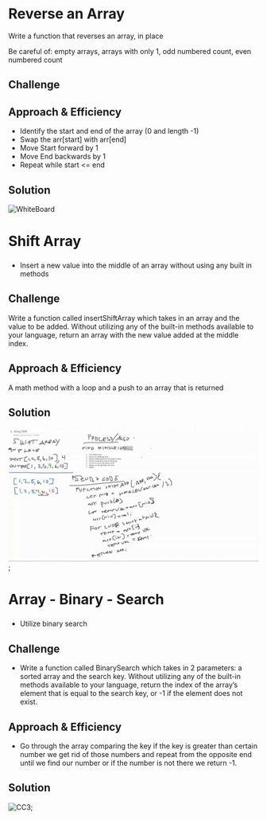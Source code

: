 # Reverse an Array

Write a function that reverses an array, in place

Be careful of: empty arrays, arrays with only 1, odd numbered count, even numbered count
<!-- Short summary or background information -->

## Challenge
<!-- Description of the challenge -->

## Approach & Efficiency
<!-- What approach did you take? Why? What is the Big O space/time for this approach? -->

- Identify the start and end of the array (0 and length -1)
- Swap the arr[start] with arr[end]
- Move Start forward by 1
- Move End backwards by 1
- Repeat while start <= end

## Solution
<!-- Embedded whiteboard image -->
![WhiteBoard](./arrays/assets/whiteboard.png)


# Shift Array

### 

- Insert a new value into the middle of an array without using any built in methods


## Challenge
Write a function called insertShiftArray which takes in an array and the value to be added. Without utilizing any of the built-in methods available to your language, return an array with the new value added at the middle index.

## Approach & Efficiency
A math method with a loop and a push to an array that is returned 

## Solution
<!-- Embedded whiteboard image -->
![CC2](./javascript/code-challenges/arrayShift/assets/shiftArray.png);

# Array - Binary - Search

### 

- Utilize binary search 


## Challenge

- Write a function called BinarySearch which takes in 2 parameters: a sorted array and the search key. Without utilizing any of the built-in methods available to your language, return the index of the array’s element that is equal to the search key, or -1 if the element does not exist.

## Approach & Efficiency
- Go through the array comparing the key if the key is greater than certain number we get rid of those numbers and repeat from the opposite end until we find our number or if the number is not there we return -1.

## Solution
<!-- Embedded whiteboard image -->
![CC3](./assets/CodeChallenge03-FRAME1.jpg);
